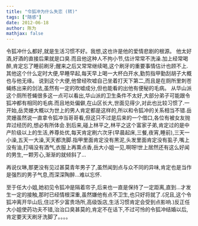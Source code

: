 ```yaml
---
title: "令狐冲为什么失恋 (转)"
tags: ["随感"]
date: 2012-06-18
author: 陈为
mathjax: false
---
```


令狐冲什么都好,就是生活习惯不好。我想,这也许是他的爱情悲剧的根源。
他太好酒,好酒的直接后果就是口臭.而且他这种人不拘小节,估计常常不洗澡.加上经常喝醉,肯定忘了睡前刷牙;醒来之后又常常继续喝,这个刷牙的重要事情估计也顾不上.其他这个什么定时大便,早睡早起,每天早上喝一大杯白开水,勤剪指甲勤刮胡子大概也与他无缘。
说到这个大便,他曾经吹嘘自己坐着打天下第二,而且是在厕所里刺苍蝇练出来的剑法,虽然有一定的吹嘘成分,但也能看的出他有便秘的毛病。
从华山派这个厕所苍蝇很多这一点可以看出,华山派的卫生条件不太好,大部分弟子可能跟令狐冲都有相同的毛病.而且地处偏僻,在山区长大,世面见得少,对此也比较习惯了.一开始,岳灵姗大概以为世上的男人肯定都是这样的,所以和令狐冲的关系相当不错.岳灵姗虽然说一直拿令狐冲当哥哥看,但这只不过是后来的一个借口,各位有被女友抛弃过经历的,想必有所体会.到后来,碰上林平之,林平之这个富家子弟,肯定过的是中产阶级以上的生活,养尊处优,每天肯定刷六次牙(早晨起床,三餐,夜宵,睡前),三天一小澡,五天一大澡,天天都洗脚.指甲里面肯定没有黑泥,头发里面肯定没有虱子,嘴上没有油,打嗝没有酒气,衣服上再熏点香,岳大小姐一见,啊呀!世上居然还有这么好闻的男生,一颗芳心,渐渐的就倾斜了…

再说仪琳,那更没有见过甚莫青年男子了,虽然闻到点与众不同的异味,肯定也是当作是强烈的男子气息,而深深陶醉…难以忘怀.

至于任大小姐,她初见令狐冲是隔着帘子,后来也一直是保持了一定距离,直到…才发生一定的接触,那时已经情根深重,虽然嫌他有点不卫生,也只好将就了.(况且,这个令狐冲离开华山后,住过不少富贵场所,高级饭店,生活习惯肯定会受到点影响.)反正任大小姐使药功夫不错,治治口臭甚莫的,肯定不在话下,不过可怜的令狐冲结婚以后,肯定要天天刷牙洗脚了。。。。